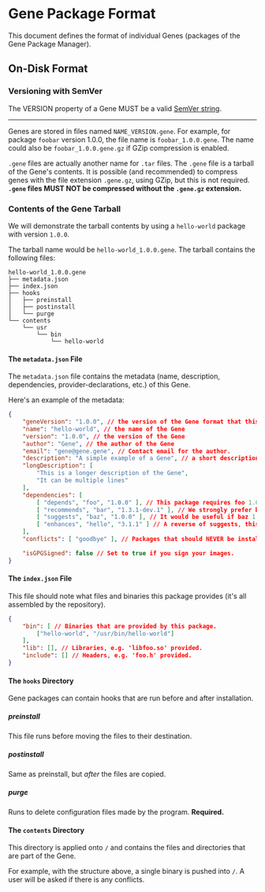 # Gene Package Format

This document defines the format of individual Genes (packages of the Gene Package Manager).

## On-Disk Format

### Versioning with SemVer

The VERSION property of a Gene MUST be a valid [SemVer string](https://semver.org/).

---

Genes are stored in files named `NAME_VERSION.gene`. For example, for package `foobar` version 1.0.0, the file name is `foobar_1.0.0.gene`. The name could also be `foobar_1.0.0.gene.gz` if GZip compression is enabled.

`.gene` files are actually another name for `.tar` files. The `.gene` file is a tarball of the Gene's contents. It is possible (and recommended) to compress genes with the file extension `.gene.gz`, using GZip, but this is not required. **`.gene` files MUST NOT be compressed without the `.gene.gz` extension.**

### Contents of the Gene Tarball

We will demonstrate the tarball contents by using a `hello-world` package with version `1.0.0`.

The tarball name would be `hello-world_1.0.0.gene`. The tarball contains the following files:

```
hello-world_1.0.0.gene
├── metadata.json
├── index.json
├── hooks
│   ├── preinstall
│   ├── postinstall
│   └── purge
└── contents
    └── usr
        └── bin
            └── hello-world
```

#### The `metadata.json` File

The `metadata.json` file contains the metadata (name, description, dependencies, provider-declarations, etc.) of this Gene.

Here's an example of the metadata:

```json
{
    "geneVersion": "1.0.0", // the version of the Gene format that this Gene is compatible with
    "name": "hello-world", // the name of the Gene
    "version": "1.0.0", // the version of the Gene
    "author": "Gene", // the author of the Gene
    "email": "gene@gene.gene", // Contact email for the author.
    "description": "A simple example of a Gene", // a short description of the Gene
    "longDescription": [
        "This is a longer description of the Gene",
        "It can be multiple lines"
    ],
    "dependencies": [
        [ "depends", "foo", "1.0.0" ], // This package requires foo 1.0.0 to function to a reasonable point. We cannot install without it.
        [ "recommends", "bar", "1.3.1-dev.1" ], // We strongly prefer bar 1.3.1 (dev.1) but we do not need it. More important than baz.
        [ "suggests", "baz", "1.0.0" ], // It would be useful if baz 1.0.0 was present.
        [ "enhances", "hello", "3.1.1" ] // A reverse of suggests, this package enhances hello 3.1.1's functions. (probably want to mark it as a dependency as well!)
    ],
    "conflicts": [ "goodbye" ], // Packages that should NEVER be installed with this package.

    "isGPGSigned": false // Set to true if you sign your images.
}
```

#### The `index.json` File

This file should note what files and binaries this package provides (it's all assembled by the repository).

```json
{
    "bin": [ // Binaries that are provided by this package.
        ["hello-world", "/usr/bin/hello-world"]
    ],
    "lib": [], // Libraries, e.g. 'libfoo.so' provided.
    "include": [] // Headers, e.g. 'foo.h' provided.
}
```

#### The `hooks` Directory

Gene packages can contain hooks that are run before and after installation.

##### preinstall

This file runs before moving the files to their destination.

##### postinstall

Same as preinstall, but *after* the files are copied.

##### purge

Runs to delete configuration files made by the program. **Required.**

#### The `contents` Directory

This directory is applied onto `/` and contains the files and directories that are part of the Gene.

For example, with the structure above, a single binary is pushed into `/`. A user will be asked if there is any conflicts.